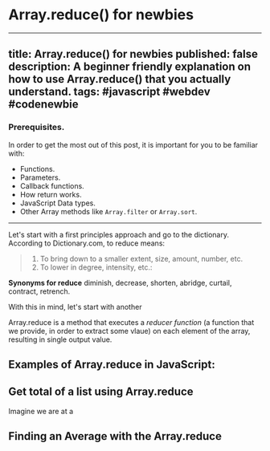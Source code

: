 # Array.reduce() for newbies

---
title: Array.reduce() for newbies
published: false
description: A beginner friendly explanation on how to use  Array.reduce() that you actually understand.
tags: #javascript #webdev #codenewbie
---

### Prerequisites.
In order to get the most out of this post, it is important for you to be familiar with:

- Functions.
- Parameters.
- Callback functions.
- How return works.
- JavaScript Data types.
- Other Array methods like `Array.filter` or `Array.sort`.

--- 


Let's start with a first principles approach and go to the dictionary. According to Dictionary.com, to reduce means:

> 1. To bring down to a smaller extent, size, amount, number, etc.
> 2. To lower in degree, intensity, etc.:

**Synonyms for reduce**
diminish, decrease, shorten, abridge, curtail, contract, retrench.

With this in mind, let's start with another 

Array.reduce is a method that executes a *reducer function* (a function that we provide, in order to extract some vlaue) on each element of the array, resulting in single output value.




<!--

Key terms

✅ Reducer
Parameters
Accumulator (acc)
Current Value (cur)
Current Index (idx)
Source Array (src) 

-->

## Examples of Array.reduce in JavaScript:

## Get total of a list using Array.reduce
Imagine we are at a

## Finding an Average with the Array.reduce

